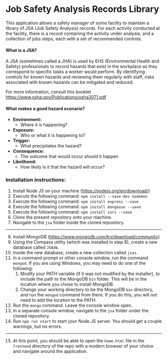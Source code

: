 # Job Safety Analysis Records Library

This application allows a safety manager of some facility to maintain a library of JSA (Job Safety Analysis) records. For each activity conducted at the facility, there is a record containing the activity under analysis, and a collection of jobs steps, each with a set of recommended controls.

#### What is a JSA?
A JSA (sometimes called a JHA) is used by EHS (Environmental Health and Safety) professionals to record hazards that exist in the workplace as they correspond to specific tasks a worker would perform. By identifying controls for known hazards and reviewing them regularly with staff, risks associated with known hazards can be mitigated
and reduced.

For more information, consult this booklet https://www.osha.gov/Publications/osha3071.pdf

#### What makes a good hazard scenario?

* __Environment:__ 
    * Where it is happening?
* __Exposure:__ 
    * Who or what it is happening to?
* __Trigger:__ 
    * What precipitates the hazard?
* __Consequence:__ 
    * The outcome that would occur should it happen
* __Likelihood:__ 
    * How likely is it that the hazard will occur? 

### Installation instructions:

1. Install Node JS on your machine (https://nodejs.org/en/download/) 
2. Execute the following command: `npm install --save-dev nodemon`
3. Execute the following command: `npm install express --save`
4. Execute the following command: `npm install mongoose --save`
5. Execute the following command: `npm install cors --save`
6. Clone the present repository onto your machine.
7. Navigate to the `jsa` folder inside the cloned repository.
----
8. Install MongoDB (https://www.mongodb.com/try/download/community)
9. Using the Compass utility (which was installed in step 8), create a new database called `JSAdb`.
10. Inside the new database, create a new collection called `jsas`.
11. In a command prompt or other console window, run the command `mongod`. If you are using Windows, you may need to do one of the following:
    1. Modify your PATH variable (if it was not modified by the installer), to include the path to the MongoDB `bin` folder. This will be in the location where you chose to install MongoDB.
    2. Change your working directory to be the MongoDB `bin` directory, and run the `mongod` command from there. If you do this, you will not need to add the location to the PATH.
12. Run the `mongo` command. Leave the console window open.
13. In a separate console window, navigate to the `jsa` folder under the cloned repository.
14. Run `npm run start` to start your Node JS server. You should get a couple warnings, but no errors.
---
15. At this point, you should be able to open the `home.html` file in the `frontend` directory of the repo with a modern browser of your choice and navigate around the application.